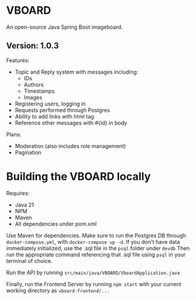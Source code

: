# VBOARD
An open-source Java Spring Boot imageboard.

## Version: 1.0.3
Features:

- Topic and Reply system with messages including:
  - IDs
  - Authors
  - Timestamps
  - Images
- Registering users, logging in
- Requests performed through Postgres
- Ability to add links with <a> html tag
- Reference other messages with #{id} in body

Plans:

- Moderation (also includes role management)
- Pagination

# Building the VBOARD locally
Requires:
- Java 21
- NPM
- Maven
- All dependencies under pom.xml

Use Maven for dependencies.
Make sure to run the Postgres DB through `docker-compose.yml`, with `docker-compose up -d`.
If you don't have data immediately initialized, use the .sql file in the `psql` folder under `devdb`
Then run the appropriate command referencing that .sql file using `psql` in your terminal of choice.

Run the API by running `src/main/java/VBOARD/VboardApplication.java`

Finally, run the Frontend Server by running `npm start` with your current working directory as `vboard-frontend/...`
